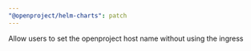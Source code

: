 ```yaml
---
"@openproject/helm-charts": patch
---
```


Allow users to set the openproject host name without using the ingress
